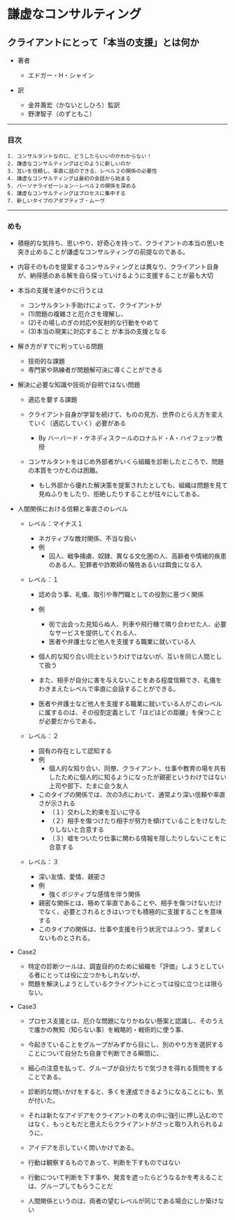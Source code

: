 # 謙虚なコンサルティング
## クライアントにとって「本当の支援」とは何か

- 著者
    - エドガー・H・シャイン

- 訳
    - 金井壽宏（かないとしひろ）監訳
    - 野津智子（のずともこ）
---
### 目次
    1. コンサルタントなのに、どうしたらいいのかわからない！
    2. 謙虚なコンサルティングはどのように新しいのか
    3. 互いを信頼し、率直に話のできる、レベル２の関係の必要性
    4. 謙虚なコンサルティングは最初の会話から始まる
    5. パーソナライゼーション－レベル２の関係を深める
    6. 謙虚なコンサルティングはプロセスに集中する
    7. 新しいタイプのアダプティブ・ムーヴ
     


---
### めも

- 積極的な気持ち、思いやり、好奇心を持って、クライアントの本当の思いを突き止めることが謙虚なコンサルティングの前提なのである。
- 内容そのものを提案するコンサルティングとは異なり、クライアント自身が、納得感のある解を自ら探っていけるように支援することが最も大切

- 本当の支援を速やかに行うとは
    - コンサルタント手助けによって、クライアントが
    - (1)問題の複雑さと厄介さを理解し、
    - (2)その場しのぎの対応や反射的な行動をやめて
    - (3)本当の現実に対応すること
    が本当の支援となる
     
     


- 解き方がすでに判っている問題
    - 技術的な課題
    - 専門家や熟練者が問題解可決に導くことができる

- 解決に必要な知識や技術が自明ではない問題
    - 適応を要する課題
    - クライアント自身が学習を続けて、ものの見方、世界のとらえ方を変えていく（適応していく）必要がある
        - By ハーバード・ケネディスクールのロナルド・A・ハイフェッツ教授
        
    - コンサルタントをはじめ外部者がいくら組織を診断したところで、問題の本質をつかむのは困難。
        - もし外部から優れた解決策を提案されたとしても、組織は問題を見て見ぬふりをしたり、拒絶したりすることが往々にしてある。
        

- 人間関係における信頼と率直さのレベル
    - レベル：マイナス１
        - ネガティブな敵対関係、不当な扱い
        - 例
            - 囚人、戦争捕虜、奴隷、異なる文化圏の人、高齢者や情緒的疾患のある人、犯罪者や詐欺師の犠牲あるいは餌食になる人
            
    - レベル：１
        - 認め合う事、礼儀、取引や専門職としての役割に基づく関係 
        - 例
            - 街で出会った見知らぬ人、列車や飛行機で隣り合わせた人、必要なサービスを提供してくれる人、
            - 医者や弁護士など他人を支援する職業に就いている人
        
        - 個人的な知り合い同士というわけではないが、互いを同じ人間として扱う
        - また、相手が自分に害を与えないことをある程度信頼でき、礼儀をわきまえたレベルで率直に会話することができる。
        - 医者や弁護士など他人を支援する職業に就いている人がこのレベルに属するのは、その役割定義として「ほどほどの距離」を保つことが必要だからである。

    - レベル：２
        - 固有の存在として認知する
        - 例
            - 個人的な知り合い、同僚、クライアント、仕事や教育の場を共有したために個人的に知るようになったが親密というわけではない上司や部下、たまに会う友人
        - このタイプの関係では、次の3点において、通常より深い信頼や率直さが示される
            - （１）交わした約束を互いに守る
            - （２）相手を傷つけたり相手が努力を傾けていることをけなしたりしないと合意する
            - （３）嘘をついたり仕事に関わる情報を隠したりしないことをに合意する
            
    - レベル：３
        - 深い友情、愛情、親密さ
        - 例
            - 強くポジティブな感情を伴う関係
        - 親密な関係とは、極めて率直であることや、相手を傷つけないだけでなく、必要とされるときはいつでも積極的に支援することを意味する
        - このタイプの関係は、仕事や支援を行う状況ではふつう、望ましくないものとされる。            


- Case2
    - 特定の診断ツールは、調査目的のために組織を「評価」しようとしている者にとっては役に立つかもしれないが、
    - 問題を解決しようとしているクライアントにとっては役に立つとは限らない。
    
- Case3
    - プロセス支援とは、厄介な問題になりかねない懸案と認識し、そのうえで誰かの無知（知らない事）を戦略的・戦術的に使う事、
    - 今起きていることをグループがみずから目にし、別のやり方を選択することについて自分たち自身で判断できる瞬間に、
    - 細心の注意を払って、グループが自分たちで気づきを得れる質問をすることである。
       
    - 診断的な問いかけをすると、多くを達成できるようになることにも、気が付いた。
    - それは新たなアイデアをクライアントの考えの中に強引に押し込むのではなく、もっともだと思えたらクライアントがさっと取り入れられるように、
    - アイデアを示していく問いかけである。
    
    - 行動は観察するものであって、判断を下すものではない
    - 行動について判断を下す事や、発言を遮ったらどうなるかを考えることは、グループしてもらうことだ
    
    - 人間関係というのは、両者の望むレベルが同じである場合にしか築けない
    
    














